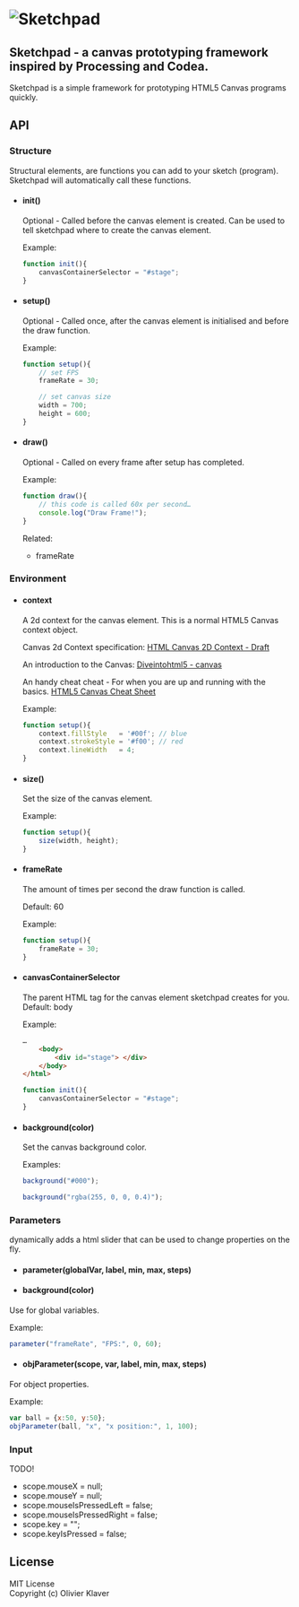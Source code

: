 # ![Sketchpad](https://raw.github.com/olivierklaver/Sketchpad/master/media%20assets/sketchpad.png)

## Sketchpad - a canvas prototyping framework inspired by Processing and Codea.

Sketchpad is a simple framework for prototyping HTML5 Canvas programs quickly.


## API


### Structure
Structural elements, are functions you can add to your sketch (program). Sketchpad will automatically call these functions.

- #### init()

	Optional - Called before the canvas element is created.
Can be used to tell sketchpad where to create the canvas element.

	Example:
	```javascript
	function init(){
		canvasContainerSelector = "#stage";
	}
	```

- #### setup()
	Optional - Called once, after the canvas element is initialised and before the draw function.

	Example:
	```javascript
	function setup(){
		// set FPS
		frameRate = 30;
	
		// set canvas size
    	width = 700;
    	height = 600;
	}
	```

- #### draw()
	Optional - Called on every frame after setup has completed.

	Example:
	```javascript
	function draw(){
		// this code is called 60x per second…
		console.log("Draw Frame!");
	}
	```

	Related:
	- frameRate


### Environment
- #### context
	A 2d context for the canvas element. This is a normal HTML5 Canvas context object.
	
	Canvas 2d Context specification:
[HTML Canvas 2D Context - Draft](http://www.w3.org/html/wg/drafts/2dcontext/html5_canvas/)

	An introduction to the Canvas:
[Diveintohtml5 - canvas](http://diveintohtml5.info/canvas.html)

	An handy cheat cheat - For when you are up and running with the basics.
[HTML5 Canvas Cheat Sheet](http://blog.nihilogic.dk/2009/02/html5-canvas-cheat-sheet.html)

	Example:
	```javascript
	function setup(){
		context.fillStyle   = '#00f'; // blue
		context.strokeStyle = '#f00'; // red
		context.lineWidth   = 4;
	}
	```

- #### size()
	Set the size of the canvas element.

	Example:
	```javascript
	function setup(){
		size(width, height);
	}
	```

- #### frameRate
	The amount of times per second the draw function is called.

	Default:
	60

	Example:
	```javascript
	function setup(){
		frameRate = 30;
	}
	```

- #### canvasContainerSelector
	The parent HTML tag for the canvas element sketchpad creates for you.
	Default:
	body

	Example:
	```html
	…
		<body>
			<div id="stage"> </div>
		</body>
	</html>
	```
	
	```javascript
	function init(){
		canvasContainerSelector = "#stage";
	}
	```
	
- #### background(color)
	Set the canvas background color.

	Examples:
	```javascript
	background("#000");
	```

	```javascript
	background("rgba(255, 0, 0, 0.4)");
	```


### Parameters
dynamically adds a html slider that can be used to change properties on the fly.

- #### parameter(globalVar, label, min, max, steps)
- #### background(color)
Use for global variables.

Example:
```javascript
parameter("frameRate", "FPS:", 0, 60);
```

- #### objParameter(scope, var, label, min, max, steps)
For object properties.

Example:
```javascript
var ball = {x:50, y:50};
objParameter(ball, "x", "x position:", 1, 100);
```

### Input
TODO!

- scope.mouseX = null;
- scope.mouseY = null;
- scope.mouseIsPressedLeft = false;
- scope.mouseIsPressedRight = false;
- scope.key = "";
- scope.keyIsPressed = false;


## License

MIT License  
Copyright (c) Olivier Klaver